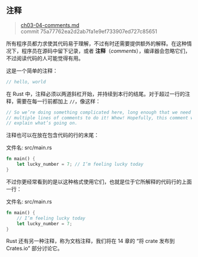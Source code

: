 ## 注释

> [ch03-04-comments.md](https://github.com/rust-lang/book/blob/master/src/ch03-04-comments.md)
> <br>
> commit 75a77762ea2d2ab7fa1e9ef733907ed727c85651

所有程序员都力求使其代码易于理解，不过有时还需要提供额外的解释。在这种情况下，程序员在源码中留下记录，或者 **注释**（*comments*），编译器会忽略它们，不过阅读代码的人可能觉得有用。

这是一个简单的注释：

```rust
// hello, world
```

在 Rust 中，注释必须以两道斜杠开始，并持续到本行的结尾。对于超过一行的注释，需要在每一行前都加上 `//`，像这样：

```rust
// So we’re doing something complicated here, long enough that we need
// multiple lines of comments to do it! Whew! Hopefully, this comment will
// explain what’s going on.
```

注释也可以在放在包含代码的行的末尾：

<span class="filename">文件名: src/main.rs</span>

```rust
fn main() {
    let lucky_number = 7; // I’m feeling lucky today
}
```

不过你更经常看到的是以这种格式使用它们，也就是位于它所解释的代码行的上面一行：

<span class="filename">文件名: src/main.rs</span>

```rust
fn main() {
    // I’m feeling lucky today
    let lucky_number = 7;
}
```

Rust 还有另一种注释，称为文档注释，我们将在 14 章的 “将 crate 发布到 Crates.io” 部分讨论它。
